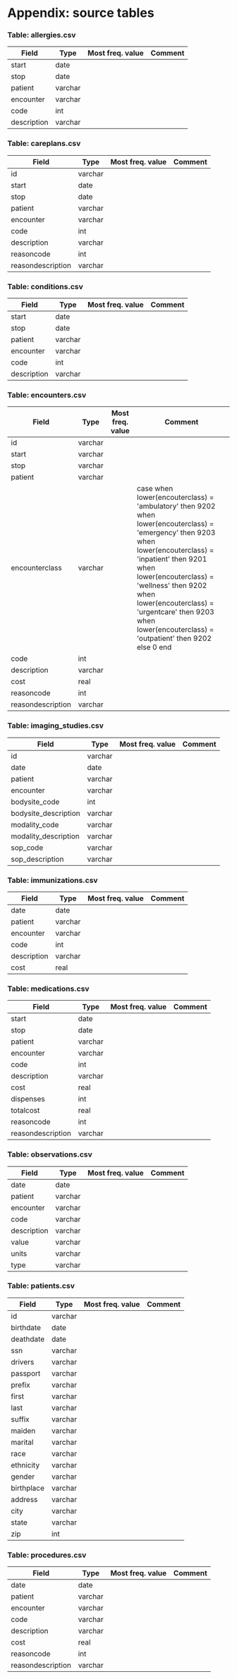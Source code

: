 # Appendix: source tables

### Table: allergies.csv

| Field | Type | Most freq. value | Comment |
| --- | --- | --- | --- |
| start | date |  |  |
| stop | date |  |  |
| patient | varchar |  |  |
| encounter | varchar |  |  |
| code | int |  |  |
| description | varchar |  |  |

### Table: careplans.csv

| Field | Type | Most freq. value | Comment |
| --- | --- | --- | --- |
| id | varchar |  |  |
| start | date |  |  |
| stop | date |  |  |
| patient | varchar |  |  |
| encounter | varchar |  |  |
| code | int |  |  |
| description | varchar |  |  |
| reasoncode | int |  |  |
| reasondescription | varchar |  |  |

### Table: conditions.csv

| Field | Type | Most freq. value | Comment |
| --- | --- | --- | --- |
| start | date |  |  |
| stop | date |  |  |
| patient | varchar |  |  |
| encounter | varchar |  |  |
| code | int |  |  |
| description | varchar |  |  |

### Table: encounters.csv

| Field | Type | Most freq. value | Comment |
| --- | --- | --- | --- |
| id | varchar |  |  |
| start | varchar |  |  |
| stop | varchar |  |  |
| patient | varchar |  |  |
| encounterclass | varchar |  | case   when lower(encouterclass) = 'ambulatory' then 9202  when lower(encouterclass) = 'emergency' then 9203  when lower(encouterclass) = 'inpatient'     then 9201  when lower(encouterclass) = 'wellness'     then 9202  when lower(encouterclass) = 'urgentcare'  then 9203   when lower(encouterclass) = 'outpatient'   then 9202  else 0  end     |
| code | int |  |  |
| description | varchar |  |  |
| cost | real |  |  |
| reasoncode | int |  |  |
| reasondescription | varchar |  |  |

### Table: imaging_studies.csv

| Field | Type | Most freq. value | Comment |
| --- | --- | --- | --- |
| id | varchar |  |  |
| date | date |  |  |
| patient | varchar |  |  |
| encounter | varchar |  |  |
| bodysite_code | int |  |  |
| bodysite_description | varchar |  |  |
| modality_code | varchar |  |  |
| modality_description | varchar |  |  |
| sop_code | varchar |  |  |
| sop_description | varchar |  |  |

### Table: immunizations.csv

| Field | Type | Most freq. value | Comment |
| --- | --- | --- | --- |
| date | date |  |  |
| patient | varchar |  |  |
| encounter | varchar |  |  |
| code | int |  |  |
| description | varchar |  |  |
| cost | real |  |  |

### Table: medications.csv

| Field | Type | Most freq. value | Comment |
| --- | --- | --- | --- |
| start | date |  |  |
| stop | date |  |  |
| patient | varchar |  |  |
| encounter | varchar |  |  |
| code | int |  |  |
| description | varchar |  |  |
| cost | real |  |  |
| dispenses | int |  |  |
| totalcost | real |  |  |
| reasoncode | int |  |  |
| reasondescription | varchar |  |  |

### Table: observations.csv

| Field | Type | Most freq. value | Comment |
| --- | --- | --- | --- |
| date | date |  |  |
| patient | varchar |  |  |
| encounter | varchar |  |  |
| code | varchar |  |  |
| description | varchar |  |  |
| value | varchar |  |  |
| units | varchar |  |  |
| type | varchar |  |  |

### Table: patients.csv

| Field | Type | Most freq. value | Comment |
| --- | --- | --- | --- |
| id | varchar |  |  |
| birthdate | date |  |  |
| deathdate | date |  |  |
| ssn | varchar |  |  |
| drivers | varchar |  |  |
| passport | varchar |  |  |
| prefix | varchar |  |  |
| first | varchar |  |  |
| last | varchar |  |  |
| suffix | varchar |  |  |
| maiden | varchar |  |  |
| marital | varchar |  |  |
| race | varchar |  |  |
| ethnicity | varchar |  |  |
| gender | varchar |  |  |
| birthplace | varchar |  |  |
| address | varchar |  |  |
| city | varchar |  |  |
| state | varchar |  |  |
| zip | int |  |  |

### Table: procedures.csv

| Field | Type | Most freq. value | Comment |
| --- | --- | --- | --- |
| date | date |  |  |
| patient | varchar |  |  |
| encounter | varchar |  |  |
| code | varchar |  |  |
| description | varchar |  |  |
| cost | real |  |  |
| reasoncode | int |  |  |
| reasondescription | varchar |  |  |

